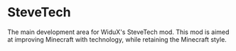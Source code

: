 SteveTech
=========

The main development area for WiduX's SteveTech mod. This mod is aimed at improving Minecraft with technology, while retaining the Minecraft style.

